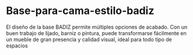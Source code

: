 # Base-para-cama-estilo-badiz
 El diseño de la base BADIZ permite múltiples opciones de acabado. Con un buen trabajo de lijado, barniz o pintura, puede transformarse fácilmente en un mueble de gran presencia y calidad visual, ideal para todo tipo de espacios
